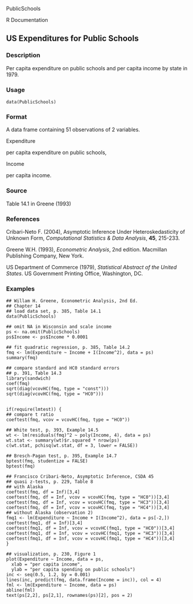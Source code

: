 PublicSchools

R Documentation

## US Expenditures for Public Schools

### Description

Per capita expenditure on public schools and per capita income by state in
1979.

### Usage

    data(PublicSchools)

### Format

A data frame containing 51 observations of 2 variables.

Expenditure

per capita expenditure on public schools,

Income

per capita income.

### Source

Table 14.1 in Greene (1993)

### References

Cribari-Neto F. (2004), Asymptotic Inference Under Heteroskedasticity of
Unknown Form, _Computational Statistics \& Data Analysis_, **45**, 215-233.

Greene W.H. (1993), _Econometric Analysis_, 2nd edition. Macmillan Publishing
Company, New York.

US Department of Commerce (1979), _Statistical Abstract of the United States_.
US Government Printing Office, Washington, DC.

### Examples

    
    ## Willam H. Greene, Econometric Analysis, 2nd Ed.
    ## Chapter 14
    ## load data set, p. 385, Table 14.1
    data(PublicSchools)
    
    ## omit NA in Wisconsin and scale income
    ps <- na.omit(PublicSchools)
    ps$Income <- ps$Income * 0.0001
    
    ## fit quadratic regression, p. 385, Table 14.2
    fmq <- lm(Expenditure ~ Income + I(Income^2), data = ps)
    summary(fmq)
    
    ## compare standard and HC0 standard errors
    ## p. 391, Table 14.3
    library(sandwich)
    coef(fmq)
    sqrt(diag(vcovHC(fmq, type = "const")))
    sqrt(diag(vcovHC(fmq, type = "HC0")))
    
    
    if(require(lmtest)) {
    ## compare t ratio
    coeftest(fmq, vcov = vcovHC(fmq, type = "HC0"))
    
    ## White test, p. 393, Example 14.5
    wt <- lm(residuals(fmq)^2 ~ poly(Income, 4), data = ps)
    wt.stat <- summary(wt)$r.squared * nrow(ps)
    c(wt.stat, pchisq(wt.stat, df = 3, lower = FALSE))
    
    ## Bresch-Pagan test, p. 395, Example 14.7
    bptest(fmq, studentize = FALSE)
    bptest(fmq)
    
    ## Francisco Cribari-Neto, Asymptotic Inference, CSDA 45
    ## quasi z-tests, p. 229, Table 8
    ## with Alaska
    coeftest(fmq, df = Inf)[3,4]
    coeftest(fmq, df = Inf, vcov = vcovHC(fmq, type = "HC0"))[3,4]
    coeftest(fmq, df = Inf, vcov = vcovHC(fmq, type = "HC3"))[3,4]
    coeftest(fmq, df = Inf, vcov = vcovHC(fmq, type = "HC4"))[3,4]
    ## without Alaska (observation 2)
    fmq1 <- lm(Expenditure ~ Income + I(Income^2), data = ps[-2,])
    coeftest(fmq1, df = Inf)[3,4]
    coeftest(fmq1, df = Inf, vcov = vcovHC(fmq1, type = "HC0"))[3,4]
    coeftest(fmq1, df = Inf, vcov = vcovHC(fmq1, type = "HC3"))[3,4]
    coeftest(fmq1, df = Inf, vcov = vcovHC(fmq1, type = "HC4"))[3,4]
    }
    
    ## visualization, p. 230, Figure 1
    plot(Expenditure ~ Income, data = ps,
      xlab = "per capita income",
      ylab = "per capita spending on public schools")
    inc <- seq(0.5, 1.2, by = 0.001)
    lines(inc, predict(fmq, data.frame(Income = inc)), col = 4)
    fml <- lm(Expenditure ~ Income, data = ps)
    abline(fml)
    text(ps[2,2], ps[2,1], rownames(ps)[2], pos = 2)


